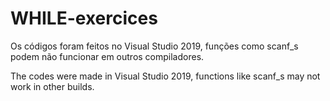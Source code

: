 # WHILE-exercices

Os códigos foram feitos no Visual Studio 2019, funções como scanf_s podem não funcionar em outros compiladores.

The codes were made in Visual Studio 2019, functions like scanf_s may not work in other builds.

